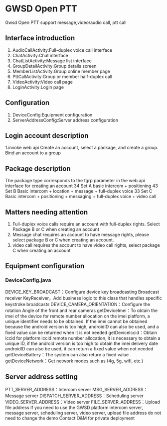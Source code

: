 # GWSD Open PTT
Gwsd Open PTT support message,video/audio call, ptt call

## Interface introduction
1. AudioCallActivity:Full-duplex voice call interface
2. ChatActivity:Chat interface
3. ChatListActivity:Message list interface
4. GroupDetailActivity:Group details screen
5. MemberListActivity:Group online member page
6. PttCallActivity:Group or member half-duplex call
7. VideoActivity:Video call page
8. LoginActivity:Login page
## Configuration
1. DeviceConfig:Equipment configuration
2. ServerAddressConfig:Server address configuration

## Login account description
1.invoke web api Create an account, select a package, and create a group. Bind an account to a group

## Package description
The package type corresponds to the fgrp parameter in the web api interface for creating an account
34		Set A		basic intercom + positioning
43		Set B 		Basic intercom + location + message + full-duplex voice
33		Set C		Basic intercom + positioning + messaging + full-duplex voice + video call

## Matters needing attention
1. Full-duplex voice calls require an account with full-duplex rights. Select Package B or C when creating an account
2. Message chat requires an account to have message rights, please select package B or C when creating an account.
3. video call requires the account to have video call rights, select package C when creating an account

## Equipment configuration
### DeviceConfig.java
DEVICE_KEY_BROADCAST：Configure device key broadcasting
Broadcast receiver KeyReceiver，Add business logic to this class that handles specific keystroke broadcasts
DEVICE_CAMERA_ORIENTATION：Configure the rotation Angle of the front and rear cameras
getDeviceImei：To obtain the imei of the device for remote number allocation on the imei platform, a unique identifier needs to be obtained. If the imei cannot be obtained because the android version is too high, androidID can also be used, and a fixed value can be returned when it is not needed
getDeviceIccid：Obtain iccid for platform iccid remote number allocation, it is necessary to obtain a unique ID, if the android version is too high to obtain the imei delivery date androidID can also be used, it can return a fixed value when not needed
getDeviceBattery：The system can also return a fixed value
getDeviceNetwork：Get network modes such as (4g, 5g, wifi, etc.)

## Server address setting
PTT_SERVER_ADDRESS：Intercom server
MSG_SERVER_ADDRESS：Message server
DISPATCH_SERVER_ADDRESS：Scheduling server
VIDEO_SERVER_ADDRESS：Video server
FILE_SERVER_ADDRESS：Upload file address
If you need to use the GWSD platform intercom server, message server, scheduling server, video server, upload file address do not need to change the demo
Contact O&M for private deployment